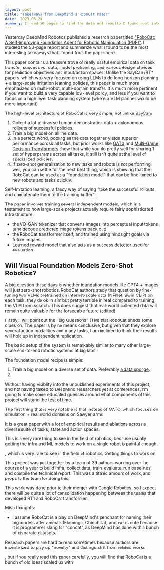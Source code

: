```yaml
---
layout: post
title: "Takeaways from DeepMind's RoboCat Paper"
date:  2023-06-20
summary: I read 50 pages to find the data and results I found most interesting
---
```


Yesterday DeepMind Robotics published a research paper titled ["RoboCat: A Self-Improving Foundation Agent for Robotic Manipulation (PDF)"](https://storage.googleapis.com/deepmind-media/DeepMind.com/Blog/robocat-a-self-improving-robotic-agent/robocat-a-self-improving-foundation-agent-for-robotic-manipulation.pdf). I studied the 50-page report and summarize what I found to be the most interesting takeaways that I found from the paper here. 

This paper contains a treasure trove of really useful empirical data on task transfer, success vs. data, model pretraining, and various design choices for prediction objectives and input/action spaces. Unlike the SayCan /RT* papers, which was very focused on using LLMs to do long-horizon planning + a large-scale imitation learning policies, this paper is much more emphasized on multi-robot, multi-domain transfer. It's much more pertinent if you want to build a very capable low-level policy, and less if you want to focus on a high level task planning system (where a VLM planner would be more important)

The high-level architecture of RoboCat is very simple, not unlike [SayCan](https://say-can.github.io/): 

1. Collect a lot of diverse human demonstration data + autonomous rollouts of successful policies. 
2. Train a big model on all the data.
3. In a perfect world, pooling all the data together yields superior performance across all tasks, but prior works like [GATO](https://arxiv.org/pdf/2205.06175.pdf) and [Multi-Game Decision Transformers](https://arxiv.org/abs/2205.15241) show that while you do pretty well for sharing 1 set of hyperparams across all tasks, it still isn't quite at the level of specialized policies.
4. If zero-shot generalization to new tasks and robots is not performing well, you can settle for the next best thing, which is showing that the RoboCat can be used as a "foundation model" that can be fine-tuned to new robots and tasks quickly. 


Self-Imitation learning, a fancy way of saying "take the successful rollouts and concatenate them to the training buffer". 


The paper involves training several independent models, which is a testament to how large-scale projects actually require fairly sophisticated infrastructure:

- the VQ-GAN tokenizer that converts images into perceptual input tokens (and decode predicted image tokens back out)
- the RoboCat transformer itself, and trained using hindsight goals via future imgaes
- Learned reward model that also acts as a success detector used for evaluation

## Will Visual Foundation Models Zero-Shot Robotics?

A big question these days is whether foundation models like GPT4 + images will just zero-shot robotics. RoboCat authors study that question by fine-tuning two VLMs pretrained on internet-scale data (NFNet, Swin CLIP) on each task. they do ok in sim but pretty terrible in real compared to training the VLM from scratch. This does suggest that real-world collected data will remain quite valuable for the forseeable future (edited) 



Firstly, I will point out the "Big Questions" (TM) that RoboCat sheds some clues on. The paper is by no means conclusive, but given that they explore several action modalities and many tasks, I am inclined to think their results will hold up in independent replication.








The basic setup of the system is remarkably similar to many other large-scale end-to-end robotic systems at big labs. 



The foundation model recipe is simple:

1. Train a big model on a diverse set of data. Preferably [a data sponge][just-ask-generalization].
2. 




Without having visiblity into the unpublished experiments of this project, and not having talked to DeepMind researchers yet at conferences, I'm going to make some educated guesses around what components of this project will stand the test of time.


The first thing that is very notable is that instead of GATO, which focuses on simulation + real world domains on Sawyer arms

It is a great paper with a lot of empirical results and ablations across a diverse suite of tasks, state and action spaces.

This is a very rare thing to see in the field of robotics, because usually getting the infra and ML models to work on a single robot is painful enough. 


, which is very rare to see in the field of robotics. Getting things to work on 


This project was put together by a team of 39 authors working over the course of a year to build infra, collect data, train, evaluate, run baselines, and compile the technical report. This was a titanic amount of work, and props to the team for doing this.

This work was done prior to their merger with Google Robotics, so I expect there will be quite a lot of consolidation happening between the teams that developed RT1 and RoboCat transformer.


Misc thoughts:
- I assume RoboCat is a play on DeepMind's penchant for naming their big models after animals (Flamingo, Chinchilla), and `cat` is cute because it is programmer slang for "concat", as DeepMind has done with a bunch of disparate datasets.

Research papers are hard to read sometimes because authors are incentivized to play up "novelty" and distinguish it from related works

, but if you really read this paper carefully, you will find that RoboCat is a bunch of old ideas scaled up with 

[just-ask-generalization]: https://evjang.com/2021/10/23/generalization.html

